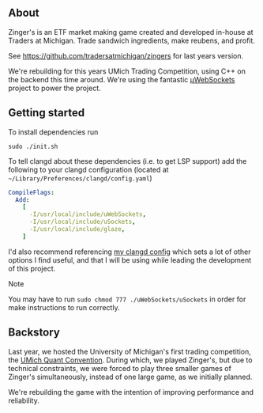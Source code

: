 ## About

Zinger's is an ETF market making game created and developed in-house at
Traders at Michigan. Trade sandwich ingredients, make reubens, and profit.

See https://github.com/tradersatmichigan/zingers for last years version.

We're rebuilding for this years UMich Trading Competition, using C++ on the
backend this time around. We're using the fantastic
[µWebSockets](https://github.com/uNetworking/uWebSockets) project to power
the project.

## Getting started

To install dependencies run

```
sudo ./init.sh
```

To tell clangd about these dependencies (i.e. to get LSP support) add the
following to your clangd configuration (located at
`~/Library/Preferences/clangd/config.yaml`)

```yaml
CompileFlags:
  Add:
    [
      -I/usr/local/include/uWebSockets,
      -I/usr/local/include/uSockets,
      -I/usr/local/include/glaze,
    ]
```

I'd also recommend referencing
[my clangd config](https://github.com/ConnerRose/dotfiles/blob/main/Library/Preferences/clangd/config.yaml)
which sets a lot of other options I find useful, and that I will be using while
leading the development of this project.

> [!NOTE]
> You may have to run `sudo chmod 777 ./uWebSockets/uSockets` in order for make
> instructions to run correctly.

## Backstory

Last year, we hosted the University of Michigan's first trading competition,
the [UMich Quant Convention](https://umquantconvention.com/). During which,
we played Zinger's, but due to technical constraints, we were forced to play
three smaller games of Zinger's simultaneously, instead of one large game, as
we initially planned.

We're rebuilding the game with the intention of improving performance and
reliability.

